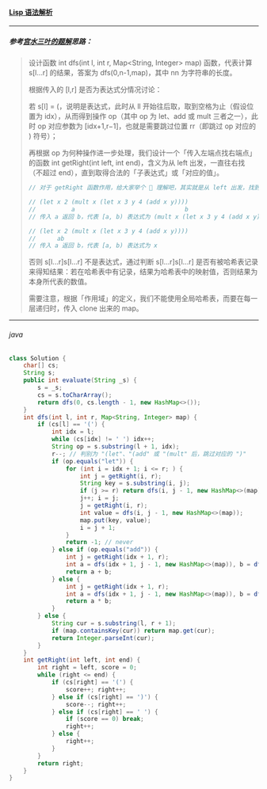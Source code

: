 #### <a href="https://leetcode.cn/problems/parse-lisp-expression/">Lisp 语法解析</a>

-----------------------

##### 参考[宫水三叶的题解](https://leetcode.cn/problems/parse-lisp-expression/solution/by-ac_oier-i7w1/)思路：

> 设计函数 int dfs(int l, int r, Map<String, Integer> map) 函数，代表计算 s[l...r] 的结果，答案为 dfs(0,n-1,map)，其中 nn 为字符串的长度。
>
> 根据传入的 [l,r] 是否为表达式分情况讨论：
>
> 若 s[l] = (，说明是表达式，此时从 ll 开始往后取，取到空格为止（假设位置为 idx），从而得到操作 op（其中 op 为 let、add 或 mult 三者之一），此时 op 对应参数为 [idx+1,r−1]，也就是需要跳过位置 rr（即跳过 op 对应的 ) 符号）；
>
> 再根据 op 为何种操作进一步处理，我们设计一个「传入左端点找右端点」的函数 int getRight(int left, int end)，含义为从 left 出发，一直往右找（不超过 end），直到取得合法的「子表达式」或「对应的值」。
>
> ```java
> // 对于 getRight 函数作用，给大家举个 🌰 理解吧，其实就是从 left 出发，找到合法的「子表达式」或「值」为止
> 
> // (let x 2 (mult x (let x 3 y 4 (add x y))))
> //          a                               b
> // 传入 a 返回 b，代表 [a, b) 表达式为 (mult x (let x 3 y 4 (add x y)))
> 
> // (let x 2 (mult x (let x 3 y 4 (add x y))))
> //      ab
> // 传入 a 返回 b，代表 [a, b) 表达式为 x
> ```
>
> 否则 s[l...r]s[l...r] 不是表达式，通过判断 s[l...r]s[l...r] 是否有被哈希表记录来得知结果：若在哈希表中有记录，结果为哈希表中的映射值，否则结果为本身所代表的数值。
>
> 需要注意，根据「作用域」的定义，我们不能使用全局哈希表，而要在每一层递归时，传入 clone 出来的 map。
>

-----------------

###### java

```java
class Solution {
    char[] cs;
    String s;
    public int evaluate(String _s) {
        s = _s;
        cs = s.toCharArray();
        return dfs(0, cs.length - 1, new HashMap<>());
    }
    int dfs(int l, int r, Map<String, Integer> map) {
        if (cs[l] == '(') {
            int idx = l;
            while (cs[idx] != ' ') idx++;
            String op = s.substring(l + 1, idx);
            r--; // 判别为 "(let"、"(add" 或 "(mult" 后，跳过对应的 ")"
            if (op.equals("let")) {
                for (int i = idx + 1; i <= r; ) {
                    int j = getRight(i, r);
                    String key = s.substring(i, j);
                    if (j >= r) return dfs(i, j - 1, new HashMap<>(map));
                    j++; i = j;
                    j = getRight(i, r);
                    int value = dfs(i, j - 1, new HashMap<>(map));
                    map.put(key, value);
                    i = j + 1;
                }
                return -1; // never
            } else if (op.equals("add")) {
                int j = getRight(idx + 1, r);
                int a = dfs(idx + 1, j - 1, new HashMap<>(map)), b = dfs(j + 1, r, new HashMap<>(map));
                return a + b;
            } else {
                int j = getRight(idx + 1, r);
                int a = dfs(idx + 1, j - 1, new HashMap<>(map)), b = dfs(j + 1, r, new HashMap<>(map));
                return a * b;
            }
        } else {
            String cur = s.substring(l, r + 1);
            if (map.containsKey(cur)) return map.get(cur);
            return Integer.parseInt(cur);
        }
    }
    int getRight(int left, int end) {
        int right = left, score = 0;
        while (right <= end) {
            if (cs[right] == '(') {
                score++; right++;
            } else if (cs[right] == ')') {
                score--; right++;
            } else if (cs[right] == ' ') {
                if (score == 0) break;
                right++;
            } else {
                right++;
            }
        }
        return right;
    }
}
```


